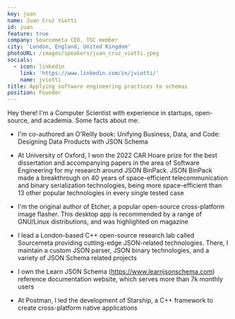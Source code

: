 ```yaml
---
key: juan
name: Juan Cruz Viotti
id: juan
feature: true
company: Sourcemeta CEO, TSC member
city: 'London, England, United Kingdom'
photoURL: /images/speakers/juan_cruz_viotti.jpeg
socials:
  - icon: linkedin
    link: 'https://www.linkedin.com/in/jviotti/'
    name: jviotti
title: Applying software engineering practices to schemas
position: Founder
---
```


Hey there! I'm a Computer Scientist with experience in startups, open-source, and academia. Some facts about me:

- I'm co-authored an O'Reilly book: Unifying Business, Data, and Code: Designing Data Products with JSON Schema

- At University of Oxford, I won the 2022 CAR Hoare prize for the best dissertation and accompanying papers in the area of Software Engineering for my research around JSON BinPack. JSON BinPack made a breakthrough on 40 years of space-efficient telecommunication and binary serialization technologies, being more space-efficient than 13 other popular technologies in every single tested case

- I'm the original author of Etcher, a popular open-source cross-platform image flasher. This desktop app is recommended by a range of GNU/Linux distributions, and was highlighted on magazine

- I lead a London-based C++ open-source research lab called Sourcemeta providing cutting-edge JSON-related technologies. There, I maintain a custom JSON parser, JSON binary technologies, and a variety of JSON Schema related projects

- I own the Learn JSON Schema (https://www.learnjsonschema.com) reference documentation website, which serves more than 7k monthly users

- At Postman, I led the development of Starship, a C++ framework to create cross-platform native applications
